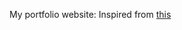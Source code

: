 My portfolio website: Inspired from <a href="https://github.com/ashutosh1919/masterPortfolio">this</a>
